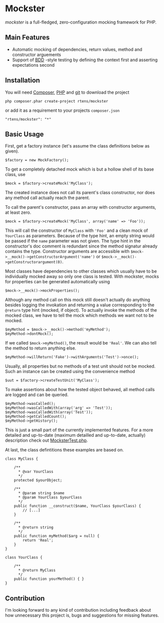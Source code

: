 # Mockster #

*mockster* is a full-fledged, zero-configuration mocking framework for PHP.

## Main Features ##

- Automatic mocking of dependencies, return values, method and constructor arguements
- Support of [BDD] -style testing by defining the context first and asserting expectations second

[BDD]: http://de.wikipedia.org/wiki/Behavior_Driven_Development	"Behaviour Driven Development"

## Installation ##

You will need [Composer], [PHP] and [git] to download the project

    php composer.phar create-project rtens/mockster

or add it as a requirement to your projects `composer.json`

    "rtens/mockster": "*"

[Composer]: http://getcomposer.org/download/
[PHP]: http://php.net/downloads.php
[git]: http://git-scm.com/downloads

## Basic Usage ##

First, get a factory instance (let's assume the class definitions below as given).

	$factory = new MockFactory();
	
To get a completely detached mock which is but a hollow shell of its base class, use

	$mock = $factory->createMock('MyClass');
	
The created instance does not call its parent's class constructor, nor does any method call actually reach the parent. 

To call the parent's constructor, pass an array with constructor arguments, at least zero.

	$mock = $factory->createMock('MyClass', array('name' => 'Foo'));
	
This will call the constructor of `MyClass` with `'Foo'` and a clean mock of `YourClass` as parameters. Because of the type hint, an empty string would be passed if the `name` parameter was not given. The type hint in the constructor's doc comment is redundant since the method signatur already contains the type. Constructor arguments are accessible with `$mock->__mock()->getConstructorArgument('name')` or `$mock->__mock()->getConstructorargument(0)`.

Most classes have dependencies to other classes which usually have to be individually mocked away so only one class is tested. With mockster, mocks for properties can be generated automatically using

	$mock->__mock()->mockProperties();
	
Although any method call on this mock still doesn't actually do anything besides logging the invokation and returning a value corresponding to the `@return` type hint (mocked, if object). To actually invoke the methods of the mocked class, we have to tell the mock which methods we want not to be mocked.

	$myMethod = $mock->__mock()->method('myMethod');
	$myMethod->dontMock();
	
If we called `$mock->myMethod()`, the result would be `'Real'`. We can also tell the method to return anything else.

	$myMethod->willReturn('Fake')->withArguments('Test')->once();
	
Usually, all properties but no methods of a test unit should not be mocked. Such an instance can be created using the convenience method
	
	$uut = $factory->createTestUnit('MyClass');
	
To make assertions about how the tested object behaved, all method calls are logged and can be queried.

	$myMethod->wasCalled();
	$myMethod->wasCalledWith(array('arg' => 'Test'));
	$myMethod->wasCalledWith(array('Test'));
	$myMethod->getCalledCount();
	$myMethod->getHistory();

This is just a small part of the currently implemented features. For a more detailed and up-to-date (maximum detailled and up-to-date, actually) description check out [MocksterTest.php].
	
At last, the class defintitions these examples are based on.

	class MyClass {
		
		/**
		  * @var YourClass
	      */
		protected $yourObject;
		
		/**
		  * @param string $name
		  * @param YourClass $yourClass
		  */
		public function __construct($name, YourClass $yourClass) {
			// [...]
		}

		/**
		  * @return string
		  */
		public function myMethod($arg = null) {
			return 'Real';
		}
	}

	class YourClass {

		/**
		  * @return MyClass
		  */
		public function yourMethod() { }
	}

[MocksterTest.php]: https://github.com/rtens/mockster/tree/master/spec/rtens/mockster/MocksterTest.php

## Contribution ##

I'm looking forward to any kind of contribution including feedback about how unnecessary this project is, bugs and suggestions for missing features.